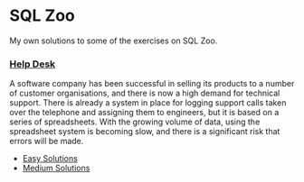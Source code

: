 # SQL Zoo 

My own solutions to some of the exercises on SQL Zoo.

### [Help Desk](http://sqlzoo.net/wiki/Help_Desk)

A software company has been successful in selling its products to a number of customer organisations, and there is now a high demand for technical support. There is already a system in place for logging support calls taken over the telephone and assigning them to engineers, but it is based on a series of spreadsheets. With the growing volume of data, using the spreadsheet system is becoming slow, and there is a significant risk that errors will be made.

* [Easy Solutions](./helpdesk_easy.sql)
* [Medium Solutions](./helpdesk_medium.sql)